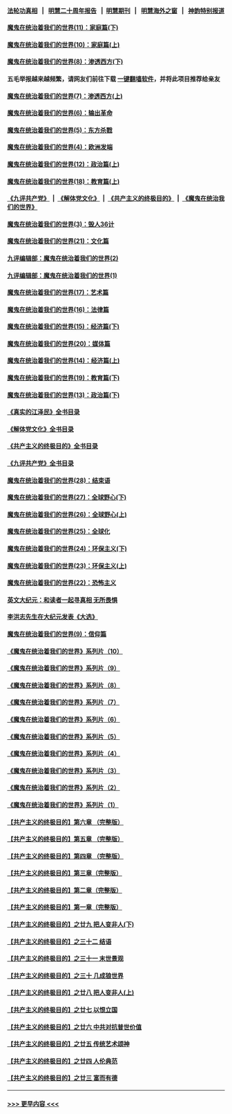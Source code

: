 #### [法轮功真相](https://github.com/gfw-breaker/truth/blob/master/README.md?t=0) &nbsp;&nbsp;|&nbsp;&nbsp; [明慧二十周年报告](https://github.com/gfw-breaker/mh-reports/blob/master/README.md?t=0) &nbsp;&nbsp;|&nbsp;&nbsp;[明慧期刊](https://github.com/gfw-breaker/mh-qikan) &nbsp;&nbsp;|&nbsp;&nbsp; [明慧海外之窗](https://github.com/gfw-breaker/mh-news/blob/master/README.md?t=0) &nbsp;&nbsp;|&nbsp;&nbsp; [神韵特别报道](https://github.com/gfw-breaker/mh-news/blob/master/shenyun.md?t=0)
#### [魔鬼在统治着我们的世界(11)：家庭篇(下)](../pages/nsc422/n10440961.md?t=11280850) 
#### [魔鬼在统治着我们的世界(10)：家庭篇(上)](../pages/nsc422/n10435448.md?t=11280850) 
#### [魔鬼在统治着我们的世界(8)：渗透西方(下)](../pages/nsc422/n10429603.md?t=11280850) 
#### 五毛举报越来越频繁，请网友们前往下载 [一键翻墙软件](https://github.com/gfw-breaker/ssr-accounts)，并将此项目推荐给亲友
#### [魔鬼在统治着我们的世界(7)：渗透西方(上)](../pages/nsc422/n10426013.md?t=11280850) 
#### [魔鬼在统治着我们的世界(6)：输出革命](../pages/nsc422/n10421536.md?t=11280850) 
#### [魔鬼在统治着我们的世界(5)：东方杀戮](../pages/nsc422/n10417707.md?t=11280850) 
#### [魔鬼在统治着我们的世界(4)：欧洲发端](../pages/nsc422/n10414890.md?t=11280850) 
#### [魔鬼在统治着我们的世界(12)：政治篇(上)](../pages/nsc422/n10444576.md?t=11280850) 
#### [魔鬼在统治着我们的世界(18)：教育篇(上)](../pages/nsc422/n10526970.md?t=11280850) 
#### [《九评共产党》](https://github.com/begood0513/9ping.md/blob/master/README.md) &nbsp;|&nbsp; [《解体党文化》](../../../../jtdwh.md/blob/master/README.md)  &nbsp;|&nbsp; [《共产主义的终极目的》](../../../../gczydzjmd.md/blob/master/README.md) &nbsp;|&nbsp; [《魔鬼在统治我们的世界》](../../../../mgztzwmdsj.md/blob/master/README.md) 
#### [魔鬼在统治着我们的世界(3)：毁人36计](../pages/nsc422/n10411583.md?t=11280850) 
#### [魔鬼在统治着我们的世界(21)：文化篇](../pages/nsc422/n10597706.md?t=11280850) 
#### [九评编辑部：魔鬼在统治着我们的世界(2)](../pages/nsc422/n10410036.md?t=11280850) 
#### [九评编辑部：魔鬼在统治着我们的世界(1)](../pages/nsc422/n10406825.md?t=11280850) 
#### [魔鬼在统治着我们的世界(17)：艺术篇](../pages/nsc422/n10499093.md?t=11280850) 
#### [魔鬼在统治着我们的世界(16)：法律篇](../pages/nsc422/n10485969.md?t=11280850) 
#### [魔鬼在统治着我们的世界(15)：经济篇(下)](../pages/nsc422/n10469975.md?t=11280850) 
#### [魔鬼在统治着我们的世界(20)：媒体篇](../pages/nsc422/n10586579.md?t=11280850) 
#### [魔鬼在统治着我们的世界(14)：经济篇(上)](../pages/nsc422/n10457370.md?t=11280850) 
#### [魔鬼在统治着我们的世界(19)：教育篇(下)](../pages/nsc422/n10564808.md?t=11280850) 
#### [魔鬼在统治着我们的世界(13)：政治篇(下)](../pages/nsc422/n10448270.md?t=11280850) 
#### [《真实的江泽民》全书目录](../pages/nsc422/n13721399.md?t=11280850) 
#### [《解体党文化》全书目录](../pages/nsc422/n13721157.md?t=11280850) 
#### [《共产主义的终极目的》全书目录](../pages/nsc422/n13721048.md?t=11280850) 
#### [《九评共产党》全书目录](../pages/nsc422/n13708085.md?t=11280850) 
#### [魔鬼在统治着我们的世界(28)：结束语](../pages/nsc422/n10936246.md?t=11280850) 
#### [魔鬼在统治着我们的世界(27)：全球野心(下)](../pages/nsc422/n10928319.md?t=11280850) 
#### [魔鬼在统治着我们的世界(26)：全球野心(上)](../pages/nsc422/n10900318.md?t=11280850) 
#### [魔鬼在统治着我们的世界(25)：全球化](../pages/nsc422/n10788205.md?t=11280850) 
#### [魔鬼在统治着我们的世界(24)：环保主义(下)](../pages/nsc422/n10695307.md?t=11280850) 
#### [魔鬼在统治着我们的世界(23)：环保主义(上)](../pages/nsc422/n10688613.md?t=11280850) 
#### [魔鬼在统治着我们的世界(22)：恐怖主义](../pages/nsc422/n10614727.md?t=11280850) 
#### [英文大纪元：和读者一起寻真相 无所畏惧](../pages/nsc422/n12542027.md?t=11280850) 
#### [李洪志先生在大纪元发表《大选》](../pages/nsc422/n12534746.md?t=11280850) 
#### [魔鬼在统治着我们的世界(9)：信仰篇](../pages/nsc422/n10432159.md?t=11280850) 
#### [《魔鬼在统治着我们的世界》系列片（10）](../pages/nsc422/n12292670.md?t=11280850) 
#### [《魔鬼在统治着我们的世界》系列片（9）](../pages/nsc422/n12290859.md?t=11280850) 
#### [《魔鬼在统治着我们的世界》系列片（8）](../pages/nsc422/n12287445.md?t=11280850) 
#### [《魔鬼在统治着我们的世界》系列片（7）](../pages/nsc422/n12283425.md?t=11280850) 
#### [《魔鬼在统治着我们的世界》系列片（6）](../pages/nsc422/n12282314.md?t=11280850) 
#### [《魔鬼在统治着我们的世界》系列片（5）](../pages/nsc422/n12281419.md?t=11280850) 
#### [《魔鬼在统治着我们的世界》系列片（4）](../pages/nsc422/n12274024.md?t=11280850) 
#### [《魔鬼在统治着我们的世界》系列片（3）](../pages/nsc422/n12271322.md?t=11280850) 
#### [《魔鬼在统治着我们的世界》系列片（2）](../pages/nsc422/n12269049.md?t=11280850) 
#### [《魔鬼在统治着我们的世界》系列片（1）](../pages/nsc422/n12267575.md?t=11280850) 
#### [【共产主义的终极目的】第六章 （完整版）](../pages/nsc422/n11428913.md?t=11280850) 
#### [【共产主义的终极目的】第五章 （完整版）](../pages/nsc422/n11428912.md?t=11280850) 
#### [【共产主义的终极目的】第四章 （完整版）](../pages/nsc422/n11428907.md?t=11280850) 
#### [【共产主义的终极目的】第三章（完整版）](../pages/nsc422/n11428848.md?t=11280850) 
#### [【共产主义的终极目的】第二章（完整版）](../pages/nsc422/n11428831.md?t=11280850) 
#### [【共产主义的终极目的】第一章（完整版）](../pages/nsc422/n11417651.md?t=11280850) 
#### [【共产主义的终极目的】之廿九 把人变非人(下)](../pages/nsc422/n11344140.md?t=11280850) 
#### [【共产主义的终极目的】之三十二 结语](../pages/nsc422/n11360535.md?t=11280850) 
#### [【共产主义的终极目的】之三十一 末世景观](../pages/nsc422/n11351129.md?t=11280850) 
#### [【共产主义的终极目的】之三十 几成狼世界](../pages/nsc422/n11348280.md?t=11280850) 
#### [【共产主义的终极目的】之廿八 把人变非人(上)](../pages/nsc422/n11340492.md?t=11280850) 
#### [【共产主义的终极目的】之廿七 以恨立国](../pages/nsc422/n11336944.md?t=11280850) 
#### [【共产主义的终极目的】之廿六 中共对抗普世价值](../pages/nsc422/n11324785.md?t=11280850) 
#### [【共产主义的终极目的】之廿五 传统艺术颂神](../pages/nsc422/n11296396.md?t=11280850) 
#### [【共产主义的终极目的】之廿四 人伦典范](../pages/nsc422/n11296397.md?t=11280850) 
#### [【共产主义的终极目的】之廿三 富而有德](../pages/nsc422/n11283598.md?t=11280850) 

----
#### [ >>> 更早内容 <<< ](../indexes/nsc422-earlier.md)

